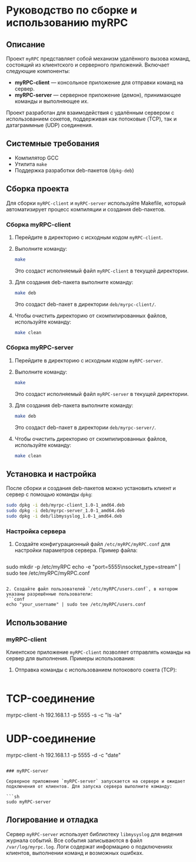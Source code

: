 # Руководство по сборке и использованию myRPC

## Описание

Проект `myRPC` представляет собой механизм удалённого вызова команд, состоящий из клиентского и серверного приложений. Включает следующие компоненты:
- **myRPC-client** — консольное приложение для отправки команд на сервер.
- **myRPC-server** — серверное приложение (демон), принимающее команды и выполняющее их.

Проект разработан для взаимодействия с удалённым сервером с использованием сокетов, поддерживая как потоковые (TCP), так и датаграммные (UDP) соединения.

## Системные требования

- Компилятор GCC
- Утилита `make`
- Поддержка разработки deb-пакетов (`dpkg-deb`)

## Сборка проекта

Для сборки `myRPC-client` и `myRPC-server` используйте Makefile, который автоматизирует процесс компиляции и создания deb-пакетов.

### Сборка myRPC-client

1. Перейдите в директорию с исходным кодом `myRPC-client`.
2. Выполните команду:
   ```sh
   make
   ```
   Это создаст исполняемый файл `myRPC-client` в текущей директории.

3. Для создания deb-пакета выполните команду:
   ```sh
   make deb
   ```
   Это создаст deb-пакет в директории `deb/myrpc-client/`.

4. Чтобы очистить директорию от скомпилированных файлов, используйте команду:
   ```sh
   make clean
   ```

### Сборка myRPC-server

1. Перейдите в директорию с исходным кодом `myRPC-server`.
2. Выполните команду:
   ```sh
   make
   ```
   Это создаст исполняемый файл `myRPC-server` в текущей директории.

3. Для создания deb-пакета выполните команду:
   ```sh
   make deb
   ```
   Это создаст deb-пакет в директории `deb/myrpc-server/`.

4. Чтобы очистить директорию от скомпилированных файлов, используйте команду:
   ```sh
   make clean
   ```

## Установка и настройка

После сборки и создания deb-пакетов можно установить клиент и сервер с помощью команды `dpkg`:

```sh
sudo dpkg -i deb/myrpc-client_1.0-1_amd64.deb
sudo dpkg -i deb/myrpc-server_1.0-1_amd64.deb
sudo dpkg -i deb/libmysyslog_1.0-1_amd64.deb
```

### Настройка сервера

1. Создайте конфигурационный файл `/etc/myRPC/myRPC.conf` для настройки параметров сервера. Пример файла:
   ```conf
  sudo mkdir -p /etc/myRPC
echo -e "port=5555\nsocket_type=stream" | sudo tee /etc/myRPC/myRPC.conf
   ```

2. Создайте файл пользователей `/etc/myRPC/users.conf`, в котором указаны разрешённые пользователи:
   ```conf
  echo "your_username" | sudo tee /etc/myRPC/users.conf
   ```

## Использование

### myRPC-client

Клиентское приложение `myRPC-client` позволяет отправлять команды на сервер для выполнения. Примеры использования:

1. Отправка команды с использованием потокового сокета (TCP):
   ```sh
  # TCP-соединение
myrpc-client -h 192.168.1.1 -p 5555 -s -c "ls -la"

# UDP-соединение
myrpc-client -h 192.168.1.1 -p 5555 -d -c "date"
```

### myRPC-server

Серверное приложение `myRPC-server` запускается на сервере и ожидает подключения от клиентов. Для запуска сервера выполните команду:

```sh
sudo myRPC-server
```

## Логирование и отладка

Сервер `myRPC-server` использует библиотеку `libmysyslog` для ведения журнала событий. Все события записываются в файл `/var/log/myrpc.log`. Логи содержат информацию о подключениях клиентов, выполнении команд и возможных ошибках.




